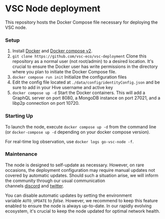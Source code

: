 # VSC Node deployment 

This repository hosts the Docker Compose file necessary for deploying the VSC node.

### Setup

1. Install [Docker](https://docs.docker.com/get-docker/) and [Docker compose v2](https://docs.docker.com/compose/install/).
2. `git clone https://github.com/vsc-eco/vsc-deployment` Clone this repository as a normal user (not root/admin) to a desired location. It's crucial to ensure the Docker user has write permissions in the directory where you plan to initiate the Docker Compose file.
3. `docker compose run init` Initialize the configuration files
4. Edit the config file located at `./data/config/identityConfig.json` and be sure to add in your Hive username and active key
5. `docker compose up -d` Start the Docker containers. This will add a GraphQL server on port 8080, a MongoDB instance on port 27021, and a libp2p connection on port 10720.

### Starting Up

To launch the node, execute `docker compose up -d` from the command line (or `docker-compose up -d` depending on your docker compose version).

For real-time log observation, use `docker logs go-vsc-node -f`.

### Maintenance

The node is designed to self-update as necessary. However, on rare occasions, the deployment configuration may require manual updates not covered by automatic updates. Should such a situation arise, we will inform the community through our usual communication channels [discord](http://discord.gg/yvGXZsQTU6) and [twitter](https://twitter.com/vsc_eco).

You can disable automatic updates by setting the environment variable `AUTO_UPDATE` to *false*. However, we recommend to keep this feature enabled to ensure the node is always up-to-date. In our rapidly evolving ecosystem, it's crucial to keep the node updated for optimal network health.

